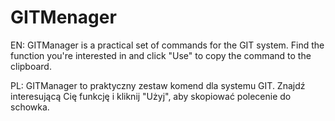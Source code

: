 # GITMenager
EN: GITManager is a practical set of commands for the GIT system. Find the function you're interested in and click "Use" to copy the command to the clipboard.

PL: GITManager to praktyczny zestaw komend dla systemu GIT. Znajdź interesującą Cię funkcję i kliknij "Użyj", aby skopiować polecenie do schowka.
